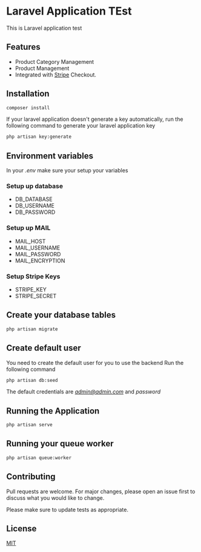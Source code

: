 # Laravel Application TEst

This is Laravel application test

## Features

- Product Category Management
- Product Management
- Integrated with [Stripe](https://stripe.com/) Checkout.


## Installation
```bash
composer install
```

If your laravel application doesn't generate a key automatically, run the following command to generate your laravel application key
```bash
php artisan key:generate
```

## Environment variables
In your *.env* make sure your setup your variables

### Setup up database
* DB_DATABASE
* DB_USERNAME
* DB_PASSWORD

### Setup up MAIL
- MAIL_HOST
- MAIL_USERNAME
- MAIL_PASSWORD
- MAIL_ENCRYPTION

### Setup Stripe Keys
- STRIPE_KEY
- STRIPE_SECRET

## Create your database tables
```bash
php artisan migrate
```

## Create default user

You need to create the default user for you to use the backend
Run the following command

```bash
php artisan db:seed
```

The default credentials are *admin@admin.com* and *password*


## Running the Application
```bash
php artisan serve
```

## Running your queue worker
```bash
php artisan queue:worker
```

## Contributing
Pull requests are welcome. For major changes, please open an issue first to discuss what you would like to change.

Please make sure to update tests as appropriate.

## License
[MIT](https://choosealicense.com/licenses/mit/)